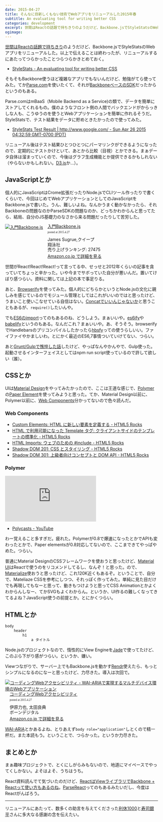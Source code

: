 ```yaml
---
date: 2015-04-27
title: そんなに目新しくもない技術でWebアプリをリニューアルした2015年春
subtitle: An evaluating tool for writing better CSS
categories: development
excerpt: 世間はReactの話題で持ちきりのようだけど、Backbone.jsでStyleStatsのWebアプリをリニューアルした。以上で伝えることは終わったが、リニューアルするにあたってつらかったことつらつらかきとめておく。
ogimage:
---
```


[世間はReactの話題で持ちきり](http://reactjs-meetup.connpass.com/event/11232/)のようだけど、Backbone.jsでStyleStatsのWebアプリをリニューアルした。以上で伝えることは終わったが、リニューアルするにあたってつらかったことつらつらかきとめておく。

+ [StyleStats - An evaluating tool for writing better CSS](http://www.stylestats.org/)

そもそもBackbone使うほど複雑なアプリでもないんだけど、勉強がてら使ってみた。てか[Parse.com](https://parse.com/)を使いたくて、それが[BackboneベースのSDK](https://parse.com/docs/js_guide)だったからというのもある。

Parse.comはmBaaS（Mobile Backend as a Service)の類で、データを簡単にストアしてくれるもの。僕のようなフロント側の人間でバックエンドがからっきしな人も、こうゆうのを使うとWebアプリケーションを簡単に作れるそうだ。StyleStatsで、テスト結果をデータに貯めときたかったので使ってみた。

+ [StyleStats Test Result | http://www.google.com/ - Sun Apr 26 2015 04:32:59 GMT-0700 (PDT)](http://www.stylestats.org/results/nBEUw1oi7k)

リニューアル後はテスト結果ひとつひとつにパーマリンクができるようになったので、定期的にテストかけといて、あとから比較（目視）とかできる。まぁデータ自体は溜まっていくので、今後はグラフ生成機能とか提供できるかもしれない（やらないかもしれない。[D3.js](http://d3js.org/)か...）。

## JavaScriptとか

個人的にJavaScriptはCrome拡張だったりNode.jsでCLIツール作ったりで書くくらいで、今回はじめてWebアプリケーションとしてのJavaScriptをBackbone.jsで書いた。うん、難しいよね。なんかうまく動かなかったら、それBackboneの問題なのかParseSDKの問題なのか、どっちかわからんと思ってたら、結局、自分のJS基礎力のなさから来る問題だったりして苦労した。

<div class="azlink-box"><div class="azlink-image" style="float:left"><a href="http://www.amazon.co.jp/exec/obidos/ASIN/B00NBHLZIA/warikiru-22/" name="azlinklink" target="_blank"><img src="http://ecx.images-amazon.com/images/I/51oknTylWUL._SL160_.jpg" alt="入門Backbone.js" style="border:none" /></a></div><div class="azlink-info" style="float:left;margin-left:15px;line-height:120%"><div class="azlink-name" style="margin-bottom:10px;line-height:120%"><a href="http://www.amazon.co.jp/exec/obidos/ASIN/B00NBHLZIA/warikiru-22/" name="azlinklink" target="_blank">入門Backbone.js</a><div class="azlink-powered-date" style="font-size:7pt;margin-top:5px;font-family:verdana;line-height:120%">posted at 2015.4.27</div></div><div class="azlink-detail">James Sugrue,クイープ<br />翔泳社<br />売り上げランキング: 27475<br /></div><div class="azlink-link" style="margin-top:5px"><a href="http://www.amazon.co.jp/exec/obidos/ASIN/B00NBHLZIA/warikiru-22/" target="_blank">Amazon.co.jp で詳細を見る</a></div></div><div class="azlink-footer" style="clear:left"></div></div>

世間がReact!React!React!って言ってる中、せっせと2012年くらいの記事を貪っていてちょっと辛かった。いや今までサボっていた自分が悪いんだ。置いてけぼり感つらい。資料に関しては上記の本で事足りる。

あと、[Browserify](http://browserify.org/)を使ってみた。個人的にどちらかというとNode.jsの文化に親しみを感じているのでモジュール管理としてはこれがいいのではと思ったけど、うまいこと使いこなせている自信はない。[Concatでいいんじゃないか](http://havelog.ayumusato.com/develop/others/e613-concat_build_pattern_examples.html)と思うこともあるが、`require()`したいんや。

でも[ES6のimport](http://www.2ality.com/2014/09/es6-modules-final.html)ってのもあるのね、どうしよう。まぁいいや。[es6ify](http://thlorenz.com/es6ify/)や[babelify](https://github.com/babel/babelify)というのもある。なんだこれ？まぁいいや。あ、そうそう。browserifyでHandlebarsのプリコンパイルしたかったら[hbsfy](https://github.com/epeli/node-hbsfy)っての使うらしいい。ファイファイやかましいわ。とにかく最近のES6,7事情ついていけてない、つらい。

あと[Grunt/Gulpで憔悴した話](http://t32k.me/mol/log/npm-run-script/)したけど、やっぱなんやかんやで、Gulp使った。起動させるインターフェイスとしてはnpm run script使っているので許して欲しい（誰）。

## CSSとか

UIは[Material Design](http://www.google.com/design/spec/material-design/introduction.html)をやってみたかったので、ここは王道な感じで、[Polymer](https://www.polymer-project.org/0.5/)の[Paper Element](https://www.polymer-project.org/0.5/docs/elements/)を使ってみようと思った。てか、Material Design以前に、Polymer以前に、[Web Components](http://webcomponents.org/)分かってないので色々読んだ。

### Web Components

+ [Custom Elements: HTML に新しい要素を定義する - HTML5 Rocks](http://www.html5rocks.com/ja/tutorials/webcomponents/customelements/)
+ [HTML で利用可能になった Template タグ: クライアントサイドのテンプレートの標準化 - HTML5 Rocks](http://www.html5rocks.com/ja/tutorials/webcomponents/template/)
+ [HTML Imports: ウェブのための #include - HTML5 Rocks](http://www.html5rocks.com/ja/tutorials/webcomponents/imports/)
+ [Shadow DOM 201: CSS とスタイリング - HTML5 Rocks](http://www.html5rocks.com/ja/tutorials/webcomponents/shadowdom-201/)
+ [Shadow DOM 301: 上級者向けコンセプトと DOM API - HTML5 Rocks](http://www.html5rocks.com/ja/tutorials/webcomponents/shadowdom-301/)

### Polymer

<div class="rm"><iframe src="https://www.youtube.com/embed/jrt7sMq9lO0?list=PLOU2XLYxmsII5c3Mgw6fNYCzaWrsM3sMN&amp;controls=0&amp;showinfo=0" frameborder="0" allowfullscreen></iframe></div>

+ [Polycasts - YouTube](https://www.youtube.com/playlist?list=PLOU2XLYxmsII5c3Mgw6fNYCzaWrsM3sMN)


わー覚えること多すぎだ。疲れた。Polymerが0.8で爆速になったとかでAPIも変わったとかで、Paper elementsが0.8対応してないので、ここまできてやっぱやめた。つらい。

普通にMaterial DesignのCSSフレームワークを使おうと思ったけど、[Material UI](http://callemall.github.io/material-ui/#/)はReactで使うのをリコメンドしてるし、なんぞ！と思った。ので、[Materialize](http://materializecss.com/)使おうと思ったけど、これ120K近くもあるぞ。ということで、自分で、Mateliaze CSSを参考にしつつ、それっぽく作ってみた。単純に見た目だけでも再現してもなーと思って、動きもつけようと思ってCSS Animationとかよくわからんしなー、てかSVGもよくわからん。というか、UI作るの難しくなってきてるよね？JavaScript使うの前提とか。とにかくつらい。

## HTMLとか

```html
body
    header
        h1
            a タイトル
```

Node.jsのプロジェクトなので、惰性的にView Engineを[Jade](http://jade-lang.com/)で使ってたけど、このぶら下がり感がつらい。というか、嫌い。

Viewつながりで、サーバー上でもBackbone.jsを動かす[Rendr](https://github.com/rendrjs/rendr)使えたら、もっとシンプルになるのになーと思ったけど、力尽きた。導入は次回で。

<div class="azlink-box"><div class="azlink-image" style="float:left"><a href="http://www.amazon.co.jp/exec/obidos/ASIN/4862462669/warikiru-22/" name="azlinklink" target="_blank"><img src="http://ecx.images-amazon.com/images/I/51mzyCBKBDL._SL160_.jpg" alt="コーディングWebアクセシビリティ - WAI-ARIAで実現するマルチデバイス環境のWebアプリケーション" style="border:none" /></a></div><div class="azlink-info" style="float:left;margin-left:15px;line-height:120%"><div class="azlink-name" style="margin-bottom:10px;line-height:120%"><a href="http://www.amazon.co.jp/exec/obidos/ASIN/4862462669/warikiru-22/" name="azlinklink" target="_blank">コーディングWebアクセシビリティ</a><div class="azlink-powered-date" style="font-size:7pt;margin-top:5px;font-family:verdana;line-height:120%">posted at 2015.4.27</div></div><div class="azlink-detail">伊原力也, 太田良典<br />ボーンデジタル<br /></div><div class="azlink-link" style="margin-top:5px"><a href="http://www.amazon.co.jp/exec/obidos/ASIN/4862462669/warikiru-22/" target="_blank">Amazon.co.jp で詳細を見る</a></div></div><div class="azlink-footer" style="clear:left"></div></div>

[WAI-ARIA](http://www.hitachi.co.jp/universaldesign/ria/ajax/wai-aria/index.html)とかあるよね、とりあえず`body role="application"`しとくので精一杯だ。また本読もう。ということで、つらかった。というか力尽きた。


## まとめとか

まぁ趣味プロジェクトで、とくにしがらみもないので、地道にマイペースでやってくしかない。よそはよそ、うちはうち。

React資料読んでて気づいたのだけど、[ReactはViewライブラリでBackbone + Reactって使い方もあるのね](https://speakerdeck.com/geta6/reacttofluxfalsekoto?slide=5)。[ParseReact](https://github.com/ParsePlatform/ParseReact)ってのもあるみたいだし、今度はReactがんばろう。

***

リニューアルにあたって、数多くの助言を与えてくださった[利休1000](https://twitter.com/1000ch)と[寿司銀平](https://twitter.com/ginpei_jp)さんに多大なる感謝の念を伝えたい。












